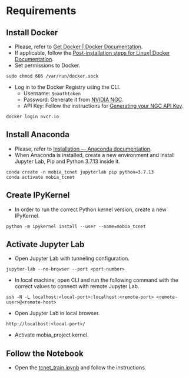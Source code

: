 # Requirements

## Install Docker
* Please, refer to [Get Docker | Docker Documentation](https://docs.docker.com/get-docker/).
* If applicable, follow the [Post-installation steps for Linux| Docker Documentation](https://docs.docker.com/engine/install/linux-postinstall/).
* Set permissions to Docker.
```
sudo chmod 666 /var/run/docker.sock
```
* Log in to the Docker Registry using the CLI.
    * Username: `$oauthtoken`
    * Password: Generate it from [NVIDIA NGC](https://catalog.ngc.nvidia.com/).
    * API Key: Follow the instructions for [Generating your NGC API Key](https://docs.nvidia.com/ngc/ngc-overview/index.html#generating-api-key).
```
docker login nvcr.io
```

## Install Anaconda
* Please, refer to [Installation — Anaconda documentation](https://docs.anaconda.com/anaconda/install/).
* When Anaconda is installed, create a new environment and install Jupyter Lab, Pip and Python 3.7.13 inside it.
```
conda create -n mobia_tcnet jupyterlab pip python=3.7.13
conda activate mobia_tcnet
```

## Create IPyKernel
* In order to run the correct Python kernel version, create a new IPyKernel.
```
python -m ipykernel install --user --name=mobia_tcnet
```

## Activate Jupyter Lab
* Open Jupyter Lab with tunneling configuration.
```
jupyter-lab --no-browser --port <port-number>
```
* In local machine, open CLI and run the following command with the correct values to connect with remote Jupyter Lab.
```
ssh -N -L localhost:<local-port>:localhost:<remote-port> <remote-user>@<remote-host>
```
* Open Jupyter Lab in local browser.
```
http://localhost:<local-port>/
```
* Activate mobia_project kernel.

## Follow the Notebook
* Open the [tcnet_train.ipynb](tcnet_train.ipynb) and follow the instructions.
